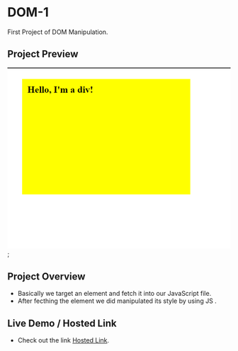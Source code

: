 # DOM-1
First Project of DOM Manipulation.

## Project Preview
 ![Project look like :- ](Screenshot_1.png);

## Project Overview
- Basically we target an element and fetch it into our JavaScript file.
- After fecthing the element we did manipulated its style by using JS .

## Live Demo / Hosted Link
- Check out the link [Hosted Link]().




